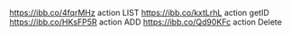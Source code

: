 https://ibb.co/4fqrMHz action LIST
https://ibb.co/kxtLrhL action getID
https://ibb.co/HKsFP5R action ADD
https://ibb.co/Qd90KFc action Delete
